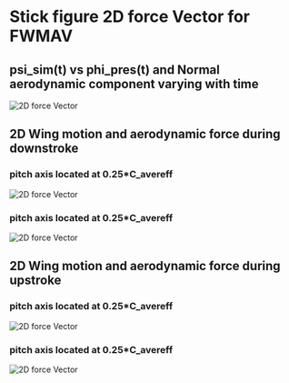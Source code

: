 # Stick figure 2D force Vector for FWMAV

## psi_sim(t) vs phi_pres(t) and Normal aerodynamic component varying with time

![2D force Vector](https://github.com/xijunke/Stick_figure_forceVector_for_FWMAV/blob/master/2D-force%20vector_1568/pic_bmp_tif_eps_png_psd/psi_sim(t)%20vs%20phi_pres(t)%20and%20Normal%20aerodynamic%20component%20varying%20with%20time.bmp)

## 2D Wing motion and aerodynamic force during downstroke

### pitch axis located at 0.25*C_avereff

![2D force Vector](https://github.com/xijunke/Stick_figure_forceVector_for_FWMAV/blob/master/2D-force%20vector_1568/pic_bmp_tif_eps_png_psd/Stick_figure_force_downstroke_pitchaxis025C_avereff.bmp)

### pitch axis located at 0.25*C_avereff

![2D force Vector](https://github.com/xijunke/Stick_figure_forceVector_for_FWMAV/blob/master/2D-force%20vector_1568/pic_bmp_tif_eps_png_psd/Stick_figure_force_downstroke_pitchaxis025C_avereff.png)

## 2D Wing motion and aerodynamic force during upstroke

### pitch axis located at 0.25*C_avereff

![2D force Vector](https://github.com/xijunke/Stick_figure_forceVector_for_FWMAV/blob/master/2D-force%20vector_1568/pic_bmp_tif_eps_png_psd/Stick_figure_force_upstroke_pitchaxis025C_avereff.bmp)

### pitch axis located at 0.25*C_avereff

![2D force Vector](https://github.com/xijunke/Stick_figure_forceVector_for_FWMAV/blob/master/2D-force%20vector_1568/pic_bmp_tif_eps_png_psd/Stick_figure_force_upstroke_pitchaxis025_C_avereff.png)

